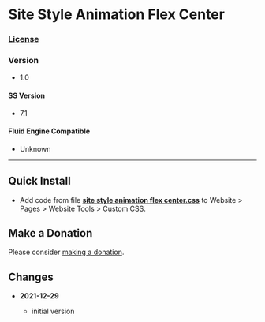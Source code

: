 # Site Style Animation Flex Center

### [License][99]

### Version

  * 1.0

#### SS Version

  * 7.1

#### Fluid Engine Compatible

  * Unknown

---

## Quick Install

* Add code from file
  **[site style animation flex center.css](site%20style%20animation%20flex%20center.css#L1)**
  to Website > Pages > Website Tools > Custom CSS.

## Make a Donation

Please consider
[making a donation](https://github.com/tomsWebConsulting/twcsl#make-a-donation).

## Changes

<!-- * **2021-08-02**

  * fix minor documentation issues
  * bumped version to 0.1d1
  -->
* **2021-12-29**

  * initial version

[99]: https://github.com/tomsWebConsulting/twcsl/blob/main/LICENSE.txt#L1
